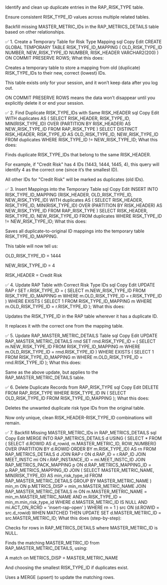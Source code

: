 Identify and clean up duplicate entries in the RAP_RISK_TYPE table.

Ensure consistent RISK_TYPE_ID values across multiple related tables.

Backfill missing MASTER_METRIC_IDs in the RAP_METRICS_DETAILS table based on other relationships.

✅ 1. Create a Temporary Table for Risk Type Mapping
sql
Copy
Edit
CREATE GLOBAL TEMPORARY TABLE RISK_TYPE_ID_MAPPING (
    OLD_RISK_TYPE_ID NUMBER,
    NEW_RISK_TYPE_ID NUMBER,
    RISK_HEADER      VARCHAR2(200)
) ON COMMIT PRESERVE ROWS;
What this does:

Creates a temporary table to store a mapping from old (duplicate) RISK_TYPE_IDs to their new, correct (lowest) IDs.

This table exists only for your session, and it won’t keep data after you log out.

ON COMMIT PRESERVE ROWS means the data won’t disappear until you explicitly delete it or end your session.

✅ 2. Find Duplicate RISK_TYPE_IDs with Same RISK_HEADER
sql
Copy
Edit
WITH duplicates AS (
    SELECT RISK_HEADER, RISK_TYPE_ID,
           MIN(RISK_TYPE_ID) OVER (PARTITION BY RISK_HEADER) AS NEW_RISK_TYPE_ID
    FROM RAP_RISK_TYPE
)
SELECT DISTINCT RISK_HEADER, RISK_TYPE_ID AS OLD_RISK_TYPE_ID, NEW_RISK_TYPE_ID
FROM duplicates
WHERE RISK_TYPE_ID != NEW_RISK_TYPE_ID;
What this does:

Finds duplicate RISK_TYPE_IDs that belong to the same RISK_HEADER.

For example, if "Credit Risk" has 4 IDs (1443, 1444, 1445, 4), this query will identify 4 as the correct one (since it’s the smallest ID).

All other IDs for "Credit Risk" will be marked as duplicates (old IDs).

✅ 3. Insert Mappings into the Temporary Table
sql
Copy
Edit
INSERT INTO RISK_TYPE_ID_MAPPING (RISK_HEADER, OLD_RISK_TYPE_ID, NEW_RISK_TYPE_ID)
WITH duplicates AS (
    SELECT RISK_HEADER, RISK_TYPE_ID,
           MIN(RISK_TYPE_ID) OVER (PARTITION BY RISK_HEADER) AS NEW_RISK_TYPE_ID
    FROM RAP_RISK_TYPE
)
SELECT RISK_HEADER, RISK_TYPE_ID, NEW_RISK_TYPE_ID
FROM duplicates
WHERE RISK_TYPE_ID != NEW_RISK_TYPE_ID;
What this does:

Saves all duplicate-to-original ID mappings into the temporary table RISK_TYPE_ID_MAPPING.

This table will now tell us:

OLD_RISK_TYPE_ID = 1444

NEW_RISK_TYPE_ID = 4

RISK_HEADER = Credit Risk

✅ 4. Update RAP Table with Correct Risk Type IDs
sql
Copy
Edit
UPDATE RAP r
SET r.RISK_TYPE_ID = (
    SELECT m.NEW_RISK_TYPE_ID
    FROM RISK_TYPE_ID_MAPPING m
    WHERE m.OLD_RISK_TYPE_ID = r.RISK_TYPE_ID
)
WHERE EXISTS (
    SELECT 1
    FROM RISK_TYPE_ID_MAPPING m
    WHERE m.OLD_RISK_TYPE_ID = r.RISK_TYPE_ID
);
What this does:

Updates the RISK_TYPE_ID in the RAP table wherever it has a duplicate ID.

It replaces it with the correct one from the mapping table.

✅ 5. Update RAP_MASTER_METRIC_DETAILS Table
sql
Copy
Edit
UPDATE RAP_MASTER_METRIC_DETAILS rmd
SET rmd.RISK_TYPE_ID = (
    SELECT m.NEW_RISK_TYPE_ID
    FROM RISK_TYPE_ID_MAPPING m
    WHERE m.OLD_RISK_TYPE_ID = rmd.RISK_TYPE_ID
)
WHERE EXISTS (
    SELECT 1
    FROM RISK_TYPE_ID_MAPPING m
    WHERE m.OLD_RISK_TYPE_ID = rmd.RISK_TYPE_ID
);
What this does:

Same as the above update, but applies to the RAP_MASTER_METRIC_DETAILS table.

✅ 6. Delete Duplicate Records from RAP_RISK_TYPE
sql
Copy
Edit
DELETE FROM RAP_RISK_TYPE
WHERE RISK_TYPE_ID IN (
    SELECT OLD_RISK_TYPE_ID FROM RISK_TYPE_ID_MAPPING
);
What this does:

Deletes the unwanted duplicate risk type IDs from the original table.

Now only unique, clean RISK_HEADER-RISK_TYPE_ID combinations will remain.

✅ 7. Backfill Missing MASTER_METRIC_IDs in RAP_METRICS_DETAILS
sql
Copy
Edit
MERGE INTO RAP_METRICS_DETAILS d
USING (
    SELECT *
    FROM (
        SELECT d.ROWID AS d_rowid,
               m.MASTER_METRIC_ID,
               ROW_NUMBER() OVER (PARTITION BY d.ROWID ORDER BY m.RISK_TYPE_ID) AS rn
        FROM RAP_METRICS_DETAILS d
        JOIN RAP r ON d.RAP_ID = r.RAP_ID
        JOIN MEET_INSTC mi ON r.RAP_INSTANCE_ID = mi.MEET_INSTC_ID
        JOIN RAP_METRICS_PACK_MAPPING p ON d.RAP_METRICS_MAPPING_ID = p.RAP_METRICS_MAPPING_ID
        JOIN (
            SELECT MASTER_METRIC_NAME, MIN(RISK_TYPE_ID) AS min_risk_type_id
            FROM RAP_MASTER_METRIC_DETAILS
            GROUP BY MASTER_METRIC_NAME
        ) min_m ON p.METRICS_DISP = min_m.MASTER_METRIC_NAME
        JOIN RAP_MASTER_METRIC_DETAILS m 
          ON m.MASTER_METRIC_NAME = min_m.MASTER_METRIC_NAME 
         AND m.RISK_TYPE_ID = min_m.min_risk_type_id
        WHERE d.MASTER_METRIC_ID IS NULL
          AND mi.ACT_ON_RCRD = 'insert-rap-open'
    )
    WHERE rn = 1
) src
ON (d.ROWID = src.d_rowid)
WHEN MATCHED THEN
UPDATE SET d.MASTER_METRIC_ID = src.MASTER_METRIC_ID;
What this does (step-by-step):

Checks for rows in RAP_METRICS_DETAILS where MASTER_METRIC_ID is NULL.

Finds the matching MASTER_METRIC_ID from RAP_MASTER_METRIC_DETAILS, using:

A match on METRICS_DISP = MASTER_METRIC_NAME

And choosing the smallest RISK_TYPE_ID if duplicates exist.

Uses a MERGE (upsert) to update the matching rows.
